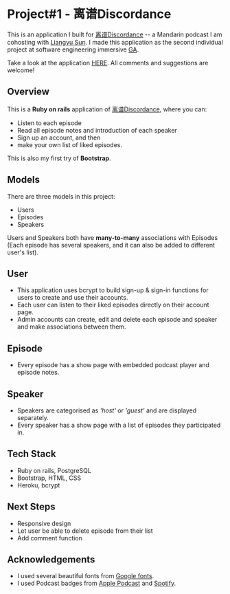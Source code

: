 # Project#1 - 离谱Discordance

This is an application I built for [离谱Discordance](https://discordance.herokuapp.com/) -- a Mandarin podcast I am cohosting with [Liangyu Sun](https://twitter.com/liangyu_s). I made this application as the second individual project at software engineering immersive [GA](https://generalassemb.ly/).

Take a look at the application [HERE](https://discordance.herokuapp.com/). All comments and suggestions are welcome!

## Overview
This is a **Ruby on rails** application of [离谱Discordance](https://discordance.herokuapp.com/), where you can:
* Listen to each episode
* Read all episode notes and introduction of each speaker
* Sign up an account, and then
* make your own list of liked episodes.

<!-- end of the list -->

This is also my first try of **Bootstrap**.

## Models
There are three models in this project:
* Users
* Episodes
* Speakers <br/>

<!-- end of the list -->

Users and Speakers both have **many-to-many** associations with Episodes (Each episode has several speakers, and it can also be added to different user's list).

## User
* This application uses bcrypt to build sign-up & sign-in functions for users to create and use their accounts.
* Each user can listen to their liked episodes directly on their account page.
* Admin accounts can create, edit and delete each episode and speaker and make associations between them.

## Episode
* Every episode has a show page with embedded podcast player and episode notes.

## Speaker
* Speakers are categorised as *'host'* or *'guest'* and are displayed separately.
* Every speaker has a show page with a list of episodes they participated in.

## Tech Stack
* Ruby on rails, PostgreSQL
* Bootstrap, HTML, CSS
* Heroku, bcrypt

## Next Steps
* Responsive design
* Let user be able to delete episode from their list
* Add comment function

## Acknowledgements
* I used several beautiful fonts from [Google fonts](https://fonts.google.com/).
* I used Podcast badges from [Apple Podcast](https://podcasts.apple.com/us/podcast/%E7%A6%BB%E8%B0%B1-discordance/id1549194238?itsct=podcast_box&itscg=30200) and [Spotify](https://open.spotify.com/show/1o9u0Z5WR7IxaCFofb547k).
